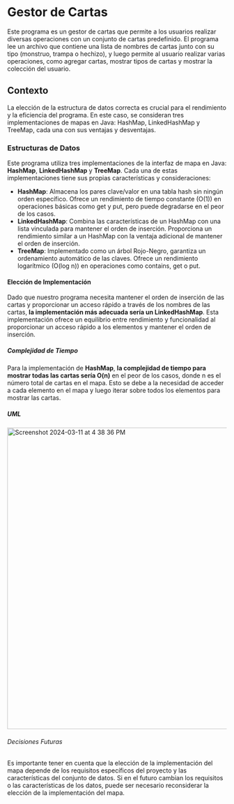 # Gestor de Cartas

Este programa es un gestor de cartas que permite a los usuarios realizar diversas operaciones con un conjunto de cartas predefinido. El programa lee un archivo que contiene una lista de nombres de cartas junto con su tipo (monstruo, trampa o hechizo), y luego permite al usuario realizar varias operaciones, como agregar cartas, mostrar tipos de cartas y mostrar la colección del usuario.

## Contexto

La elección de la estructura de datos correcta es crucial para el rendimiento y la eficiencia del programa. En este caso, se consideran tres implementaciones de mapas en Java: HashMap, LinkedHashMap y TreeMap, cada una con sus ventajas y desventajas.


### Estructuras de Datos

Este programa utiliza tres implementaciones de la interfaz de mapa en Java: **HashMap**, **LinkedHashMap** y **TreeMap**. Cada una de estas implementaciones tiene sus propias características y consideraciones:

- **HashMap**: Almacena los pares clave/valor en una tabla hash sin ningún orden específico. Ofrece un rendimiento de tiempo constante (O(1)) en operaciones básicas como get y put, pero puede degradarse en el peor de los casos.
- **LinkedHashMap**: Combina las características de un HashMap con una lista vinculada para mantener el orden de inserción. Proporciona un rendimiento similar a un HashMap con la ventaja adicional de mantener el orden de inserción.
- **TreeMap**: Implementado como un árbol Rojo-Negro, garantiza un ordenamiento automático de las claves. Ofrece un rendimiento logarítmico (O(log n)) en operaciones como contains, get o put.

#### Elección de Implementación

Dado que nuestro programa necesita mantener el orden de inserción de las cartas y proporcionar un acceso rápido a través de los nombres de las cartas, **la implementación más adecuada sería un LinkedHashMap**. Esta implementación ofrece un equilibrio entre rendimiento y funcionalidad al proporcionar un acceso rápido a los elementos y mantener el orden de inserción.

##### Complejidad de Tiempo

Para la implementación de **HashMap**, **la complejidad de tiempo para mostrar todas las cartas sería O(n)** en el peor de los casos, donde n es el número total de cartas en el mapa. Esto se debe a la necesidad de acceder a cada elemento en el mapa y luego iterar sobre todos los elementos para mostrar las cartas.

##### UML
<img width="690" alt="Screenshot 2024-03-11 at 4 38 36 PM" src="https://github.com/Vann06/HDT6/assets/127684976/53769a90-371a-405e-8187-b7e1c6149df3">

###### Decisiones Futuras

Es importante tener en cuenta que la elección de la implementación del mapa depende de los requisitos específicos del proyecto y las características del conjunto de datos. Si en el futuro cambian los requisitos o las características de los datos, puede ser necesario reconsiderar la elección de la implementación del mapa.
